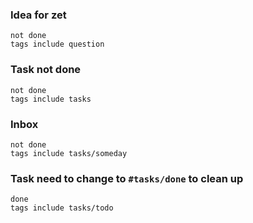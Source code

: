 
### Idea for zet
```tasks
not done
tags include question
```

### Task not done
```tasks
not done
tags include tasks
```

### Inbox
```tasks
not done
tags include tasks/someday
```

### Task need to change to `#tasks/done` to clean up
```tasks
done
tags include tasks/todo
```
